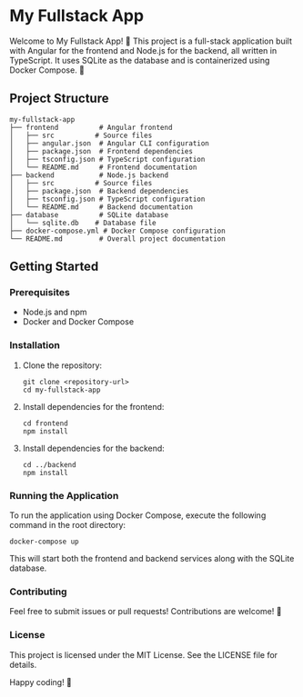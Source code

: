# My Fullstack App

Welcome to My Fullstack App! 🎉 This project is a full-stack application built with Angular for the frontend and Node.js for the backend, all written in TypeScript. It uses SQLite as the database and is containerized using Docker Compose. 🐳

## Project Structure

```
my-fullstack-app
├── frontend          # Angular frontend
│   ├── src          # Source files
│   ├── angular.json  # Angular CLI configuration
│   ├── package.json  # Frontend dependencies
│   ├── tsconfig.json # TypeScript configuration
│   └── README.md     # Frontend documentation
├── backend           # Node.js backend
│   ├── src          # Source files
│   ├── package.json  # Backend dependencies
│   ├── tsconfig.json # TypeScript configuration
│   └── README.md     # Backend documentation
├── database          # SQLite database
│   └── sqlite.db    # Database file
├── docker-compose.yml # Docker Compose configuration
└── README.md         # Overall project documentation
```

## Getting Started

### Prerequisites

- Node.js and npm
- Docker and Docker Compose

### Installation

1. Clone the repository:
   ```
   git clone <repository-url>
   cd my-fullstack-app
   ```

2. Install dependencies for the frontend:
   ```
   cd frontend
   npm install
   ```

3. Install dependencies for the backend:
   ```
   cd ../backend
   npm install
   ```

### Running the Application

To run the application using Docker Compose, execute the following command in the root directory:

```
docker-compose up
```

This will start both the frontend and backend services along with the SQLite database.

### Contributing

Feel free to submit issues or pull requests! Contributions are welcome! 🤗

### License

This project is licensed under the MIT License. See the LICENSE file for details.

Happy coding! 🚀